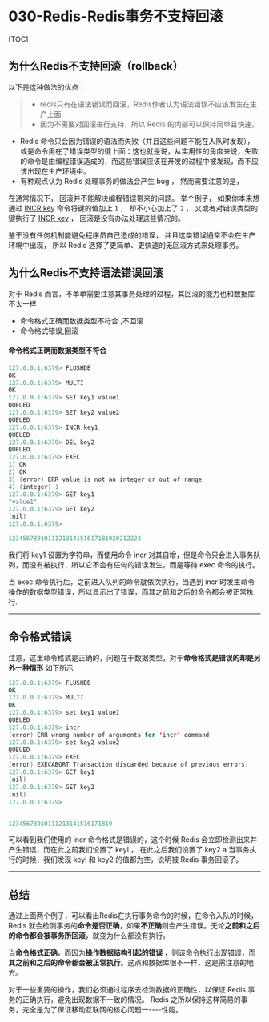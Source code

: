 # 030-Redis-Redis事务不支持回滚

[TOC]

## 为什么Redis不支持回滚（rollback）

以下是这种做法的优点：

> - redis只有在语法错误而回滚，Redis作者认为语法错误不应该发生在生产上面
> - 因为不需要对回滚进行支持，所以 Redis 的内部可以保持简单且快速。

- Redis 命令只会因为错误的语法而失败（并且这些问题不能在入队时发现），或是命令用在了错误类型的键上面：这也就是说，从实用性的角度来说，失败的命令是由编程错误造成的，而这些错误应该在开发的过程中被发现，而不应该出现在生产环境中。
- 有种观点认为 Redis 处理事务的做法会产生 bug ， 然而需要注意的是，

 在通常情况下， 回滚并不能解决编程错误带来的问题。 举个例子， 如果你本来想通过 [INCR key](http://redisdoc.com/string/incr.html#incr) 命令将键的值加上 `1` ， 却不小心加上了 `2` ， 又或者对错误类型的键执行了 [INCR key](http://redisdoc.com/string/incr.html#incr) ， 回滚是没有办法处理这些情况的。

鉴于没有任何机制能避免程序员自己造成的错误， 并且这类错误通常不会在生产环境中出现， 所以 Redis 选择了更简单、更快速的无回滚方式来处理事务。

## 为什么Redis不支持语法错误回滚

对于 Redis 而言，不单单需要注意其事务处理的过程，其回滚的能力也和数据库不太一样

- 命令格式正确而数据类型不符合 ,不回滚
- 命令格式错误,回滚

#### 命令格式正确而数据类型不符合

```java
127.0.0.1:6379> FLUSHDB
OK
127.0.0.1:6379> MULTI
OK
127.0.0.1:6379> SET key1 value1
QUEUED
127.0.0.1:6379> SET key2 value2
QUEUED
127.0.0.1:6379> INCR key1
QUEUED
127.0.0.1:6379> DEL key2
QUEUED
127.0.0.1:6379> EXEC
1) OK
2) OK
3) (error) ERR value is not an integer or out of range
4) (integer) 1
127.0.0.1:6379> GET key1
"value1"
127.0.0.1:6379> GET key2
(nil)
127.0.0.1:6379> 

1234567891011121314151617181920212223
```

我们将 key1 设置为字符串，而使用命令 incr 对其自增，但是命令只会进入事务队列，而没有被执行，所以它不会有任何的错误发生，而是等待 exec 命令的执行。

当 exec 命令执行后，之前进入队列的命令就依次执行，当遇到 incr 时发生命令操作的数据类型错误，所以显示出了错误，而其之前和之后的命令都会被正常执行.

------

## 命令格式错误

注意，这里命令格式是正确的，问题在于数据类型，对于**命令格式是错误的却是另外一种情形** 如下所示

```java
127.0.0.1:6379> FLUSHDB
OK
127.0.0.1:6379> MULTI
OK
127.0.0.1:6379> set key1 value1
QUEUED
127.0.0.1:6379> incr
(error) ERR wrong number of arguments for 'incr' command
127.0.0.1:6379> set key2 value2
QUEUED
127.0.0.1:6379> EXEC
(error) EXECABORT Transaction discarded because of previous errors.
127.0.0.1:6379> GET key1
(nil)
127.0.0.1:6379> GET key2
(nil)
127.0.0.1:6379> 


12345678910111213141516171819
```

可以看到我们使用的 incr 命令格式是错误的，这个时候 Redis 会立即检测出来并产生错误，而在此之前我们设置了 keyl ， 在此之后我们设置了 key2 a 当事务执行的时候，我们发现 keyl 和 key2 的值都为空，说明被 Redis 事务回滚了。

------

## 总结

通过上面两个例子，可以看出Redis在执行事务命令的时候，在命令入队的时候， Redis 就会检测事务的**命令是否正确**，如果**不正确**则会产生错误。无论**之前和之后的命令都会被事务所回滚**，就变为什么都没有执行。

当**命令格式正确**，而因为**操作数据结构引起的错误** ，则该命令执行出现错误，而**其之前和之后的命令都会被正常执行**。这点和数据库很不一样，这是需注意的地方。

对于一些重要的操作，我们必须通过程序去检测数据的正确性，以保证 Redis 事务的正确执行，避免出现数据不一致的情况。 Redis 之所以保持这样简易的事务，完全是为了保证移动互联网的核心问题一----性能。

